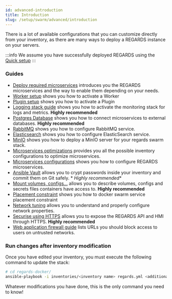 ```yaml
---
id: advanced-introduction
title: Introduction
slug: /setup/swarm/advanced/introduction
---
```


There is a lot of available configurations that you can customize directly from your inventory, as there are many ways
to deploy a REGARDS instance on your servers.

:::info
We assume you have successfully deployed REGARDS using the [Quick setup](../01-quick-setup.md)
:::

### Guides

- [Deploy required microservices](02-microservice-setup.md) introduces you the REGARDS microservices and the way to
  enable them depending on your needs.
- [Worker setup](swarm-worker.md) shows you how to activate a Worker
- [Plugin setup](swarm-plugin.md) shows you how to activate a Plugin
- [Logging stack guide](swarm-logging-stack.md) shows you how to activate the monitoring stack for logs and metrics. **Highly
  recommended**
- [Postgres Database](swarm-database.md) shows you how to connect microservices to external databases. **Highly
  recommended**
- [RabbitMQ](swarm-rabbitmq.md) shows you how to configure RabbitMQ service.
- [Elasticsearch](swarm-elasticsearch.md) shows you how to configure ElasticSearch service.
- [MinIO](swarm-minio.md) shows you how to deploy a MinIO server for your regards swarm stack.
- [Microservices optimizations](swarm-optimizations.md) provides you all the possible inventory configurations to
  optimize microservices.
- [Microservices configurations](swarm-other-configs.md) shows you how to configure REGARDS microservices.
- [Ansible Vault](ansible-vault.md) allows you to crypt passwords inside your inventory and commit them on Git safely. *
  *Highly recommended**
- [Mount volumes, configs...](swarm-volumes.md) allows you to describe volumes, configs and secrets files containers
  have access to. **Highly recommended**
- [Placement constraint](swarm-placement-constraint.md) shows you how to docker swarm service placement constraint
- [Network tuning](swarm-networks.md) allows you to understand and properly configure network properties.
- [Securise using HTTPS](swarm-regards-https.md) allows you to expose the REGARDS API and HMI through HTTPS. **Highly
  recommended**
- [Web application firewall guide](firewall-guide.md) lists URLs you should block access to users on untrusted networks.

### Run changes after inventory modification

Once you have edited your inventory, you must execute the following command to update the stack:

```bash
# cd regards-docker/
ansible-playbook -i inventories/<inventory name> regards.yml <additional parameters>
```

Whatever modifications you have done, this is the only command you need to know!
